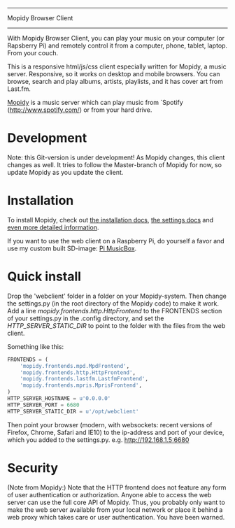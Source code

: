 *********************
Mopidy Browser Client
*********************

With Mopidy Browser Client, you can play your music on your computer (or Rapsberry Pi) and remotely control it from a computer, phone, tablet, laptop. From your couch.

This is a responsive html/js/css client especially written for Mopidy, a music server. Responsive, so it works on desktop and mobile browsers. You can browse, search and play albums, artists, playlists, and it has cover art from Last.fm.

[Mopidy](http://www.mopidy.com/) is a music server which can play music from `Spotify (http://www.spotify.com/) or from your hard drive. 

Development
===========

Note: this Git-version is under development! As Mopidy changes, this client changes as well. It tries to follow the Master-branch of Mopidy for now, so update Mopidy as you update the client.


Installation
============

To install Mopidy, check out [the installation docs](http://docs.mopidy.com/en/latest/installation/), [the settings docs](http://docs.mopidy.com/en/latest/settings/) and [even more detailed information](http://docs.mopidy.com/en/latest/modules/frontends/http/#http-frontend). 

If you want to use the web client on a Raspberry Pi, do yourself a favor and use my custom built SD-image: [Pi MusicBox](http://www.woutervanwijk.nl/pimusicbox/).

Quick install
=============

Drop the 'webclient' folder in a folder on your Mopidy-system. Then change the settings.py (in the root directory of the Mopidy code) to make it work. 
Add a line *mopidy.frontends.http.HttpFrontend* to the FRONTENDS section of your settings.py in the .config directory, and set the *HTTP_SERVER_STATIC_DIR* to point to the folder with the files from the web client.

Something like this:
```python
FRONTENDS = (
    'mopidy.frontends.mpd.MpdFrontend',
    'mopidy.frontends.http.HttpFrontend',
    'mopidy.frontends.lastfm.LastfmFrontend',
    'mopidy.frontends.mpris.MprisFrontend',
)
HTTP_SERVER_HOSTNAME = u'0.0.0.0'
HTTP_SERVER_PORT = 6680
HTTP_SERVER_STATIC_DIR = u'/opt/webclient'
```

Then point your browser (modern, with websockets: recent versions of Firefox, Chrome, Safari and IE10) to the ip-address and port of your device, which you added to the settings.py. e.g. http://192.168.1.5:6680

Security
========

(Note from Mopidy:) Note that the HTTP frontend does not feature any form of user authentication or authorization. Anyone able to access the web server can use the full core API of Mopidy. Thus, you probably only want to make the web server available from your local network or place it behind a web proxy which takes care or user authentication. You have been warned.